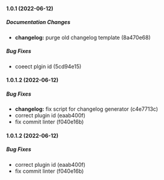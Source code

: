 #### 1.0.1 (2022-06-12)

##### Documentation Changes

* **changelog:**  purge old changelog template (8a470e68)

##### Bug Fixes

*  coeect plgin id (5cd94e15)

#### 1.0.1.2 (2022-06-12)

##### Bug Fixes

* **changelog:**  fix script for changelog generator (c4e7713c)
*  correct plugin id (eaab400f)
*  fix commit linter (f040e16b)

#### 1.0.1.2 (2022-06-12)

##### Bug Fixes

*  correct plugin id (eaab400f)
*  fix commit linter (f040e16b)

